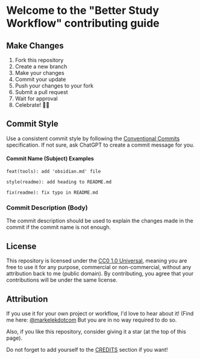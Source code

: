 # Welcome to the "Better Study Workflow" contributing guide

## Make Changes

1. Fork this repository
2. Create a new branch
3. Make your changes
4. Commit your update
5. Push your changes to your fork
6. Submit a pull request
7. Wait for approval
8. Celebrate! 🎉😎

## Commit Style

Use a consistent commit style by following the [Conventional Commits](https://www.conventionalcommits.org/en/v1.0.0/) specification.
If not sure, ask ChatGPT to create a commit message for you.

#### Commit Name (Subject) Examples

`feat(tools): add 'obsidian.md' file`

`style(readme): add heading to README.md`

`fix(readme): fix typo in README.md`

### Commit Description (Body)

The commit description should be used to explain the changes made in the commit if the commit name is not enough.

## License

This repository is licensed under the [CC0 1.0 Universal](LICENSE.md), meaning you are free to use it for any purpose, commercial or non-commercial, without any attribution back to me (public domain).
By contributing, you agree that your contributions will be under the same license.

## Attribution
If you use it for your own project or workflow, I'd love to hear about it! (Find me here: [@markelekdotcom](https://twitter.com/markelekdotcom) But you are in no way required to do so.

Also, if you like this repository, consider giving it a star (at the top of this page).

Do not forget to add yourself to the [CREDITS](CREDITS.md#contributors) section if you want!